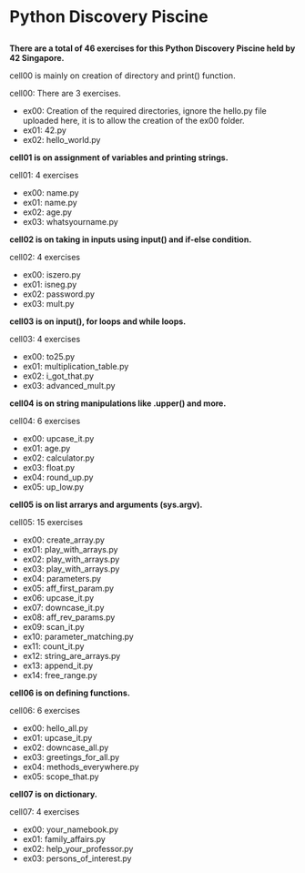 # Python Discovery Piscine

##
**There are a total of 46 exercises for this Python Discovery Piscine held by 42 Singapore.**

cell00 is mainly on creation of directory and print() function.

cell00: There are 3 exercises.
- ex00: Creation of the required directories, ignore the hello.py file uploaded here, it is to allow the creation of the ex00 folder.
- ex01: 42.py
- ex02: hello_world.py

**cell01 is on assignment of variables and printing strings.**

cell01: 4 exercises
- ex00: name.py
- ex01: name.py
- ex02: age.py
- ex03: whatsyourname.py

**cell02 is on taking in inputs using input() and if-else condition.**

cell02: 4 exercises
- ex00: iszero.py
- ex01: isneg.py
- ex02: password.py
- ex03: mult.py

**cell03 is on input(), for loops and while loops.**

cell03: 4 exercises
- ex00: to25.py
- ex01: multiplication_table.py
- ex02: i_got_that.py
- ex03: advanced_mult.py

**cell04 is on string manipulations like .upper() and more.**

cell04: 6 exercises
- ex00: upcase_it.py
- ex01: age.py
- ex02: calculator.py
- ex03: float.py
- ex04: round_up.py
- ex05: up_low.py

**cell05 is on list arrarys and arguments (sys.argv).**

cell05: 15 exercises
- ex00: create_array.py
- ex01: play_with_arrays.py
- ex02: play_with_arrays.py
- ex03: play_with_arrays.py
- ex04: parameters.py
- ex05: aff_first_param.py
- ex06: upcase_it.py
- ex07: downcase_it.py
- ex08: aff_rev_params.py
- ex09: scan_it.py
- ex10: parameter_matching.py
- ex11: count_it.py
- ex12: string_are_arrays.py
- ex13: append_it.py
- ex14: free_range.py

**cell06 is on defining functions.** 

cell06: 6 exercises
- ex00: hello_all.py
- ex01: upcase_it.py
- ex02: downcase_all.py
- ex03: greetings_for_all.py
- ex04: methods_everywhere.py
- ex05: scope_that.py

**cell07 is on dictionary.**

cell07: 4 exercises
- ex00: your_namebook.py
- ex01: family_affairs.py
- ex02: help_your_professor.py
- ex03: persons_of_interest.py
